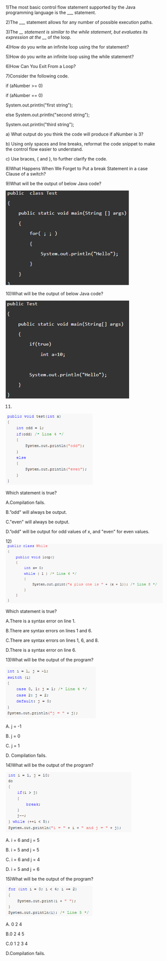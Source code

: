 1)The most basic control flow statement supported by the Java programming language is the \__\_ statement.

2)The \__\_ statement allows for any number of possible execution paths.

3)The \_*\_ statement is similar to the while statement, but evaluates its expression at the \_*\_ of the loop.

4)How do you write an infinite loop using the for statement?

5)How do you write an infinite loop using the while statement?

6)How Can You Exit From a Loop?

7)Consider the following code.

if (aNumber \>= 0)

if (aNumber == 0)

System.out.println("first string");

else System.out.println("second string");

System.out.println("third string");

a) What output do you think the code will produce if aNumber is 3?

b) Using only spaces and line breaks, reformat the code snippet to make the control flow easier to understand.

c) Use braces, { and }, to further clarify the code.

8)What Happens When We Forget to Put a break Statement in a case Clause of a switch?

9)What will be the output of below Java code?

![](media/0dc1f59a09282c9ad4b192d37a1f6f63.png)

10)What will be the output of below Java code?

![](media/f130fb4787eb578f25a73b6dada21640.png)

11)

![](media/15854bc1170c929840e81fb6a46491fe.png)

Which statement is true?

A.Compilation fails.

B.”odd" will always be output.

C."even" will always be output.

D.”odd" will be output for odd values of x, and "even" for even values.

12)![](media/a8a826c22e0f757c00f3197f6bab01d2.png)

Which statement is true?

A.There is a syntax error on line 1.

B.There are syntax errors on lines 1 and 6.

C.There are syntax errors on lines 1, 6, and 8.

D.There is a syntax error on line 6.

13)What will be the output of the program?

![](media/25bcb35415cdcbc7bf41705bda27808d.png)

A. j = -1

B. j = 0

C. j = 1

D. Compilation fails.

14)What will be the output of the program?

![](media/098250a2114d96ad7f80ee1aeb4dcd87.png)

A. i = 6 and j = 5

B. i = 5 and j = 5

C. i = 6 and j = 4

D. i = 5 and j = 6

15)What will be the output of the program?

![](media/2fa062f206423857c4a6a51f3b281c7f.png)

A. 0 2 4

B.0 2 4 5

C.0 1 2 3 4

D.Compilation fails.

